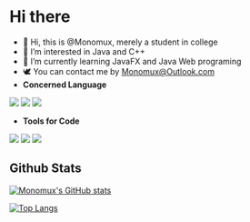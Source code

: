 # Hi there 

- 👋 Hi, this is @Monomux, merely a student in college
- 👀 I’m interested in Java and C++
- 🌱 I’m currently learning JavaFX and Java Web programing
- 🕊️ You can contact me by Monomux@Outlook.com
- **Concerned Language**

![](https://img.shields.io/badge/Code-Java-informational?style=flat-square&color=blueviolet&logo=Java&logoColor=white)  ![](https://img.shields.io/badge/Code-JavaScript-informational?style=flat-square&color=blueviolet&logo=JavaScript&logoColor=white)  ![](https://img.shields.io/badge/Code-C++-informational?style=flat-square&color=blueviolet&logo=C%2B%2B&logoColor=white)

+ **Tools for Code**

![](https://img.shields.io/badge/IDE-IDEA-informational?style=flat-square&color=blueviolet&logo=IntelliJ-IDEA&logoColor=white)  ![](https://img.shields.io/badge/IDE-Eclipse-informational?style=flat-square&color=blueviolet&logo=Eclipse&logoColor=white)  ![](https://img.shields.io/badge/IDE-Visual_Studio_2015-informational?style=flat-square&color=blueviolet&logo=Visual-Studio&logoColor=white)

## Github Stats

[![Monomux's GitHub stats](https://github-readme-stats.vercel.app/api?username=Monomux&count_private=true&show_icons=true&theme=cobalt)](https://github.com/anuraghazra/github-readme-stats)

[![Top Langs](https://github-readme-stats.vercel.app/api/top-langs/?username=Monomux&layout=compact&theme=cobalt&count_private=true)](https://github.com/anuraghazra/github-readme-stats)







<!---
Monomux/Monomux is a ✨ special ✨ repository because its `README.md` (this file) appears on your GitHub profile.
You can click the Preview link to take a look at your changes.
--->
